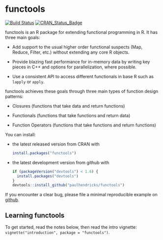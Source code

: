 <!-- README.md is generated from README.Rmd. Please edit that file -->
functools
=========

[![Build Status](https://travis-ci.org/paulhendricks/functools.png?branch=master)](https://travis-ci.org/paulhendricks/functools) [![CRAN\_Status\_Badge](http://www.r-pkg.org/badges/version/functools)](http://cran.r-project.org/package=functools)

functools is an R package for extending functional programming in R. It has three main goals:

-   Add support to the usual higher order functional suspects (Map, Reduce, Filter, etc.) without extending any core R objects.

-   Provide blazing fast performance for in-memory data by writing key pieces in C++ and options for parallelization, where possible.

-   Use a consistent API to access different functionals in base R such as `lapply` or `apply`.

functools achieves these goals through three main types of function design patterns:

-   Closures (functions that take data and return functions)

-   Functionals (functions that take functions and return data)

-   Function Operators (functions that take functions and return functions)

You can install:

-   the latest released version from CRAN with

    ``` r
    install.packages("functools")
    ```

-   the latest development version from github with

    ``` r
    if (packageVersion("devtools") < 1.6) {
      install.packages("devtools")
    }
    devtools::install_github("paulhendricks/functools")
    ```

If you encounter a clear bug, please file a minimal reproducible example on [github](https://github.com/paulhendricks/functools/issues).

Learning functools
------------------

To get started, read the notes below, then read the intro vignette: `vignette("introduction", package = "functools")`.
